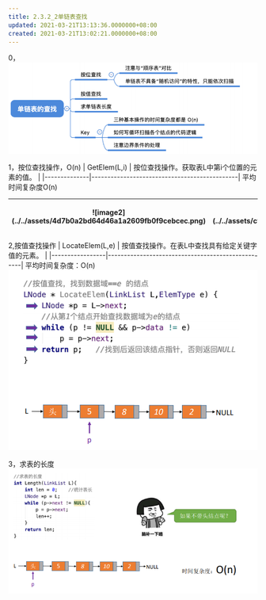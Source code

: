 ```yaml
---
title: 2.3.2_2单链表查找
updated: 2021-03-21T13:13:36.0000000+08:00
created: 2021-03-21T13:02:21.0000000+08:00
---
```


0，
![image1](../../assets/b09e9cefe7e145b6885de6fc796f8422.png)

1，按位查找操作，O(n)
| GetElem(L,i) | 按位查找操作。获取表L中第i个位置的元素的值。 |
|--------------|----------------------------------------------|
平均时间复杂度O(n)

<table>
<colgroup>
<col style="width: 49%" />
<col style="width: 50%" />
</colgroup>
<thead>
<tr class="header">
<th><p>![image2](../../assets/4d7b0a2bd64d46a1a2609fb0f9cebcec.png)</p>
<p></p></th>
<th><p>![image3](../../assets/c93a2a4b713e434089c6b5f6e7cd0f1c.png)</p>
<p></p></th>
</tr>
</thead>
<tbody>
</tbody>
</table>

2,按值查找操作
| LocateElem(L,e) | 按值查找操作。在表L中查找具有给定关键字值的元素。 |
|-----------------|---------------------------------------------------|
平均时间复杂度：O(n)
![image4](../../assets/d4278831324e4fb09bf5abd71215cd39.png)

3，求表的长度
![image5](../../assets/44fa5f063cd344e7b9035c0ca8c157ac.png)

